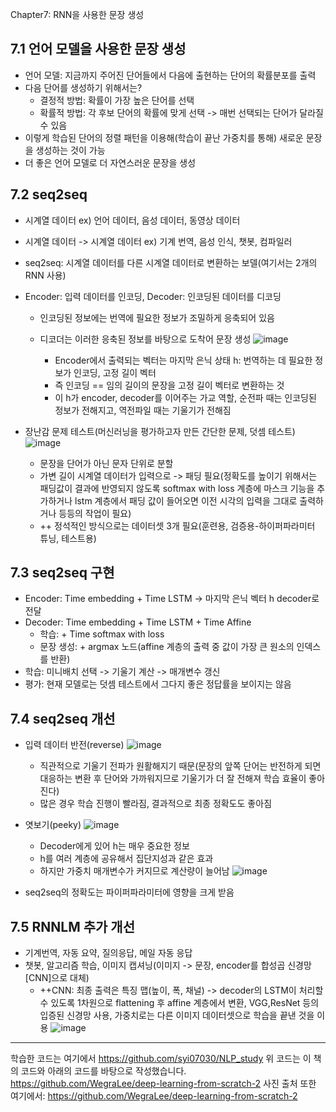 Chapter7: RNN을 사용한 문장 생성
## 7.1 언어 모델을 사용한 문장 생성
- 언어 모델: 지금까지 주어진 단어들에서 다음에 출현하는 단어의 확률분포를 출력
- 다음 단어를 생성하기 위해서는?
    - 결정적 방법: 확률이 가장 높은 단어를 선택
    - 확률적 방법: 각 후보 단어의 확률에 맞게 선택 -> 매번 선택되는 단어가 달라질 수 있음
- 이렇게 학습된 단어의 정렬 패턴을 이용해(학습이 끝난 가중치를 통해) 새로운 문장을 생성하는 것이 가능
- 더 좋은 언어 모델로 더 자연스러운 문장을 생성
## 7.2 seq2seq
- 시계열 데이터 ex) 언어 데이터, 음성 데이터, 동영상 데이터
- 시계열 데이터 -> 시계열 데이터 ex) 기계 번역, 음성 인식, 챗봇, 컴파일러
- seq2seq: 시계열 데이터를 다른 시계열 데이터로 변환하는 보델(여기서는 2개의 RNN 사용)
- Encoder: 입력 데이터를 인코딩, Decoder: 인코딩된 데이터를 디코딩
  - 인코딩된 정보에는 번역에 필요한 정보가 조밀하게 응축되어 있음
  - 디코더는 이러한 응축된 정보를 바탕으로 도착어 문장 생성
![image](https://github.com/user-attachments/assets/4f80cd08-53bd-4a10-a4a0-54ac8af97626)

    - Encoder에서 출력되는 벡터는 마지막 은닉 상태 h: 번역하는 데 필요한 정보가 인코딩, 고정 길이 벡터
    - 즉 인코딩 == 임의 길이의 문장을 고정 길이 벡터로 변환하는 것
    - 이 h가 encoder, decoder를 이어주는 가교 역할, 순전파 때는 인코딩된 정보가 전해지고, 역전파일 때는 기울기가 전해짐
- 장난감 문제 테스트(머신러닝을 평가하고자 만든 간단한 문제, 덧셈 테스트)
![image](https://github.com/user-attachments/assets/22daad7a-e2dc-4a91-9fa7-80acfbd87958)

    - 문장을 단어가 아닌 문자 단위로 분할
    - 가변 길이 시계열 데이터가 입력으로 -> 패딩 필요(정확도를 높이기 위해서는 패딩값이 결과에 반영되지 않도록 softmax with loss 계층에 마스크 기능을 추가하거나 lstm 계층에서 패딩 값이 들어오면 이전 시각의 입력을 그대로 출력하거나 등등의 작업이 필요)
    - ++ 정석적인 방식으로는 데이터셋 3개 필요(훈련용, 검증용-하이퍼파라미터 튜닝, 테스트용)

## 7.3 seq2seq 구현
- Encoder: Time embedding + Time LSTM -> 마지막 은닉 벡터 h decoder로 전달
- Decoder: Time embedding + Time LSTM + Time Affine
    - 학습: + Time softmax with loss
    - 문장 생성: + argmax 노드(affine 계층의 출력 중 값이 가장 큰 원소의 인덱스를 반환)
- 학습: 미니배치 선택 -> 기울기 계산 -> 매개변수 갱신
- 평가: 현재 모델로는 덧셈 테스트에서 그다지 좋은 정답률을 보이지는 않음

## 7.4 seq2seq 개선
- 입력 데이터 반전(reverse)
 ![image](https://github.com/user-attachments/assets/ff790884-ed20-43ef-8175-90fcaf38778d)

    - 직관적으로 기울기 전파가 원활해지기 때문(문장의 앞쪽 단어는 반전하게 되면 대응하는 변환 후 단어와 가까워지므로 기울기가 더 잘 전해져 학습 효율이 좋아진다)
    - 많은 경우 학습 진행이 빨라짐, 결과적으로 최종 정확도도 좋아짐
- 엿보기(peeky)
![image](https://github.com/user-attachments/assets/bd35600d-1e68-4f9f-b941-f67736e14456)
  
    - Decoder에게 있어 h는 매우 중요한 정보
    - h를 여러 계층에 공유해서 집단지성과 같은 효과
    - 하지만 가중치 매개변수가 커지므로 계산량이 늘어남
![image](https://github.com/user-attachments/assets/e626285d-61f6-4c3f-9289-b8faf7098ae8)

- seq2seq의 정확도는 파이퍼파라미터에 영향을 크게 받음

## 7.5 RNNLM 추가 개선
- 기계번역, 자동 요약, 질의응답, 메일 자동 응답
- 챗봇, 알고리즘 학습, 이미지 캡셔닝(이미지 -> 문장, encoder를 합성곱 신경망[CNN]으로 대체)
    - ++CNN: 최종 출력은 특징 맵(높이, 폭, 채널) -> decoder의 LSTM이 처리할 수 있도록 1차원으로 flattening 후 affine 계층에서 변환, VGG,ResNet 등의 입증된 신경망 사용, 가중치로는 다른 이미지 데이터셋으로 학습을 끝낸 것을 이용
![image](https://github.com/user-attachments/assets/e7ac618a-b88c-425b-9a0f-fb6be232453c)

--- 
학습한 코드는 여기에서
https://github.com/syi07030/NLP_study
위 코드는 이 책의 코드와 아래의 코드를 바탕으로 작성했습니다.
https://github.com/WegraLee/deep-learning-from-scratch-2
사진 출처 또한 여기에서: https://github.com/WegraLee/deep-learning-from-scratch-2
